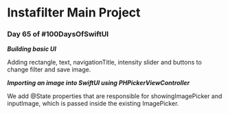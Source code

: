 # Instafilter Main Project
### **Day 65 of #100DaysOfSwiftUI**

***Building basic UI***

Adding rectangle, text, navigationTitle, intensity slider and buttons to change filter and save image.

***Importing an image into SwiftUI using PHPickerViewController***

We add @State properties that are responsible for showingImagePicker and inputImage, which is passed inside the existing ImagePicker.
